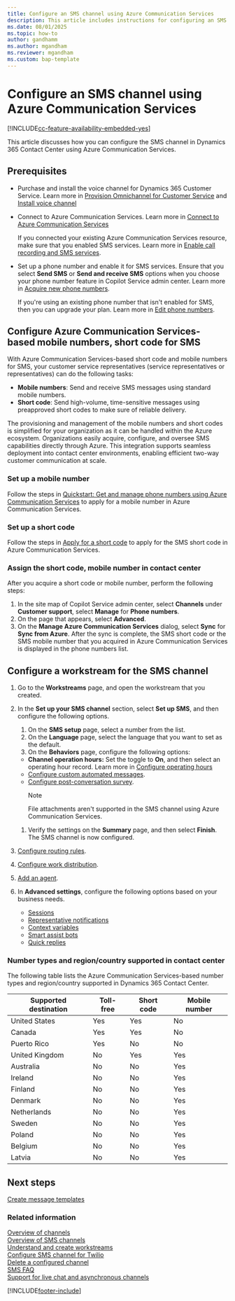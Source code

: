 ```yaml
---
title: Configure an SMS channel using Azure Communication Services
description: This article includes instructions for configuring an SMS channel in Dynamics 365 Contact Center using Azure Communication Services.
ms.date: 08/01/2025
ms.topic: how-to
author: gandhamm
ms.author: mgandham
ms.reviewer: mgandham
ms.custom: bap-template
---
```


# Configure an SMS channel using Azure Communication Services

[!INCLUDE[cc-feature-availability-embedded-yes](../../includes/cc-feature-availability-embedded-yes.md)]

This article discusses how you can configure the SMS channel in Dynamics 365 Contact Center using Azure Communication Services.

## Prerequisites

- Purchase and install the voice channel for Dynamics 365 Customer Service. Learn more in [Provision Omnichannel for Customer Service](/dynamics365/contact-center/implement/provision-channels) and [Install voice channel](voice-channel-install.md)

- Connect to Azure Communication Services. Learn more in [Connect to Azure Communication Services](voice-channel-acs-resource.md)
  
  If you connected your existing Azure Communication Services resource, make sure that you enabled SMS services. Learn more in [Enable call recording and SMS services](voice-channel-configure-services.md).

- Set up a phone number and enable it for SMS services. Ensure that you select **Send SMS** or **Send and receive SMS** options when you choose your phone number feature in Copilot Service admin center. Learn more in [Acquire new phone numbers](voice-channel-manage-phone-numbers.md#acquire-new-phone-numbers).

  If you're using an existing phone number that isn't enabled for SMS, then you can upgrade your plan. Learn more in [Edit phone numbers](voice-channel-manage-phone-numbers.md#edit-phone-numbers).

## Configure Azure Communication Services-based mobile numbers, short code for SMS

With Azure Communication Services-based short code and mobile numbers for SMS, your customer service representatives (service representatives or representatives) can do the following tasks:

- **Mobile numbers**: Send and receive SMS messages using standard mobile numbers.
- **Short code**: Send high-volume, time-sensitive messages using preapproved short codes to make sure of reliable delivery.

The provisioning and management of the mobile numbers and short codes is simplified for your organization as it can be handled within the Azure ecosystem. Organizations easily acquire, configure, and oversee SMS capabilities directly through Azure. This integration supports seamless deployment into contact center environments, enabling efficient two-way customer communication at scale. 

### Set up a mobile number

Follow the steps in [Quickstart: Get and manage phone numbers using Azure Communication Services](/azure/communication-services/quickstarts/telephony/get-phone-number) to apply for a mobile number in Azure Communication Services.

### Set up a short code

Follow the steps in [Apply for a short code](/azure/communication-services/quickstarts/sms/apply-for-short-code) to apply for the SMS short code in Azure Communication Services.

### Assign the short code, mobile number in contact center

After you acquire a short code or mobile number, perform the following steps:

1. In the site map of Copilot Service admin center, select **Channels** under **Customer support**, select **Manage** for **Phone numbers**.
1. On the page that appears, select **Advanced**.
1. On the **Manage Azure Communication Services** dialog, select **Sync** for **Sync from Azure**. After the sync is complete, the SMS short code or the SMS mobile number that you acquired in Azure Communication Services is displayed in the phone numbers list.

## Configure a workstream for the SMS channel

1. Go to the **Workstreams** page, and open the workstream that you created.
1. In the **Set up your SMS channel** section, select **Set up SMS**, and then configure the following options.
   1. On the **SMS setup** page, select a number from the list.
   1. On the **Language** page, select the language that you want to set as the default.
   1. On the **Behaviors** page, configure the following options:
     - **Channel operation hours:** Set the toggle to **On**, and then select an operating hour record. Learn more in [Configure operating hours](create-operating-hours.md)
     - [Configure custom automated messages](configure-automated-message.md).
     - [Configure post-conversation survey](configure-post-conversation-survey.md).
          > [!NOTE]
          > File attachments aren't supported in the SMS channel using Azure Communication Services.
   
   1. Verify the settings on the **Summary** page, and then select **Finish**. The SMS channel is now configured.
1. [Configure routing rules](configure-work-classification.md).
1. [Configure work distribution](create-workstreams.md#configure-work-distribution).
1. [Add an agent](create-workstreams.md#add-an-agent-to-a-workstream).
1. In **Advanced settings**, configure the following options based on your business needs.
   - [Sessions](session-templates.md)
   - [Representative notifications](notification-templates.md#out-of-the-box-notification-templates)
   - [Context variables](manage-context-variables.md#add-context-variables)
   - [Smart assist bots](../develop/smart-assist-bot.md)
   - [Quick replies](create-quick-replies.md)

### Number types and region/country supported in contact center

The following table lists the Azure Communication Services-based number types and region/country supported in Dynamics 365 Contact Center.

| Supported destination | Toll-free   | Short code | Mobile number  |
|-----------------------|-------------|------------|----------------|
| United States         | Yes         | Yes        | No             |
| Canada                | Yes         | Yes        | No             |
| Puerto Rico           | Yes         | No         | No             |
| United Kingdom        | No          | Yes        | Yes            |
| Australia             | No          | No         | Yes            |
| Ireland               | No          | No         | Yes            |
| Finland               | No          | No         | Yes            |
| Denmark               | No          | No         | Yes            |
| Netherlands           | No          | No         | Yes            |
| Sweden                | No          | No         | Yes            |
| Poland                | No          | No         | Yes            |
| Belgium               | No          | No         | Yes            |
| Latvia                | No          | No         | Yes            |

## Next steps

[Create message templates](create-message-templates.md)  

### Related information

[Overview of channels](../use/channels.md)  
[Overview of SMS channels](sms-channel-overview.md)  
[Understand and create workstreams](create-workstreams.md)  
[Configure SMS channel for Twilio](Configure-sms-channel-twilio.md)  
[Delete a configured channel](delete-channel.md)  
[SMS FAQ](faqs.md#sms)  
[Support for live chat and asynchronous channels](card-support-in-channels.md)  

[!INCLUDE[footer-include](../../includes/footer-banner.md)]
